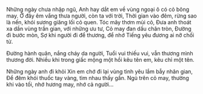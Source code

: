 Những ngày chưa nhập ngũ,
Anh hay dắt em về vùng ngoại ô có cỏ bông may.
Ở đây êm vắng thưa người, còn ta với trời,
Thời gian vào đêm, rừng sao là nến, khói sương giăng lối cỏ quen.
Tóc mây thơm mùi cỏ,
Đưa anh thoát xa dần vùng trần gian,
với những ưu tư,
Cỏ may đan dấu chân tròn,
Đường đi bước mòn,
Sợ khi người đi để thương, để nhớ
Tiếng yêu đương ai nỡ chối từ.

Đường hành quân, nắng cháy da người,
Tuổi vui thiếu vui, vẫn thương mình thương đời.
Nhiều khi trong giấc mộng một hồi kêu tên em,
kêu chỉ một tên.

Những ngày anh đi khỏi
Xin em chớ đi lại vùng tình yêu lắm bẫy nhân gian,
Để đêm khói thuốc tay vàng, tìm nhau thấy gần.
Ngủ trên cỏ may, thường khi vào tối,
nhớ hương may, nhớ cả người...
